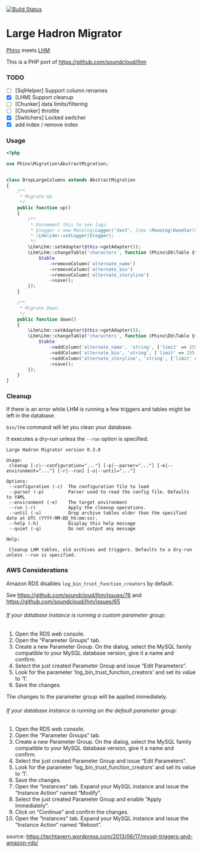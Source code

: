 [![Build Status](https://travis-ci.org/masom/lhm_php.svg)](https://travis-ci.org/masom/lhm_php)

# Large Hadron Migrator
[Phinx](https://github.com/robmorgan/phinx) meets [LHM](https://github.com/soundcloud/lhm)


This is a PHP port of https://github.com/soundcloud/lhm

### TODO
- [ ] [SqlHelper] Support column renames
- [x] [LHM] Support cleanup
- [ ] [Chunker] data limits/filtering
- [ ] [Chunker] throttle
- [x] [Switchers] Locked switcher
- [x] add index / remove index

### Usage
```php
<?php

use Phinx\Migration\AbstractMigration;


class DropLargeColumns extends AbstractMigration
{
    /**
     * Migrate Up.
     */
    public function up()
    {
        /**
         * Uncomment this to see logs.
         * $logger = new Monolog\Logger('test', [new \Monolog\Handler\StreamHandler('php://stdout')]);
         * \Lhm\Lhm::setLogger($logger);
         */
        \Lhm\Lhm::setAdapter($this->getAdapter());
        \Lhm\Lhm::changeTable('characters', function (Phinx\Db\Table $table) {
            $table
                ->removeColumn('alternate_name')
                ->removeColumn('alternate_bio')
                ->removeColumn('alternate_storyline')
                ->save();
        });
    }

    /**
     * Migrate Down.
     */
    public function down()
    {
        \Lhm\Lhm::setAdapter($this->getAdapter());
        \Lhm\Lhm::changeTable('characters', function (Phinx\Db\Table $table) {
            $table
                ->addColumn('alternate_name', 'string', ['limit' => 255, 'null' => true, 'default' => null])
                ->addColumn('alternate_bio', 'string', ['limit' => 255, 'null' => true, 'default' => null])
                ->addColumn('alternate_storyline', 'string', ['limit' => 255, 'null' => true, 'default' => null])
                ->save();
        });
    }
}
```

### Cleanup
If there is an error while LHM is running a few triggers and tables might be left in the database.

`bin/lhm` command will let you clean your database.

It executes a dry-run unless the `--run` option is specified.


```
Large Hadron Migrator version 0.3.0

Usage:
 cleanup [-c|--configuration="..."] [-p|--parser="..."] [-e|--environment="..."] [-r|--run] [-u|--until="..."]

Options:
 --configuration (-c)  The configuration file to load
 --parser (-p)         Parser used to read the config file. Defaults to YAML
 --environment (-e)    The target environment
 --run (-r)            Apply the cleanup operations.
 --until (-u)          Drop archive tables older than the specified date at UTC (YYYY-MM-DD_hh:mm:ss).
 --help (-h)           Display this help message
 --quiet (-q)          Do not output any message

Help:

 Cleanup LHM tables, old archives and triggers. Defaults to a dry-run unless --run is specified.
```

### AWS Considerations

Amazon RDS disables `log_bin_trust_function_creators` by default.

See https://github.com/soundcloud/lhm/issues/76 and https://github.com/soundcloud/lhm/issues/65

###### If your database instance is running a custom parameter group:

1. Open the RDS web console.
2. Open the “Parameter Groups” tab.
3. Create a new Parameter Group. On the dialog, select the MySQL family compatible to your MySQL database version, give it a name and confirm.
4. Select the just created Parameter Group and issue “Edit Parameters”.
5. Look for the parameter ‘log_bin_trust_function_creators’ and set its value to ‘1’.
6. Save the changes.

The changes to the parameter group will be applied immediately.

###### If your database instance is running on the default parameter group:


1. Open the RDS web console.
2. Open the “Parameter Groups” tab.
3. Create a new Parameter Group. On the dialog, select the MySQL family compatible to your MySQL database version, give it a name and confirm.
4. Select the just created Parameter Group and issue “Edit Parameters”.
5. Look for the parameter ‘log_bin_trust_function_creators’ and set its value to ‘1’.
6. Save the changes.
7. Open the “Instances” tab. Expand your MySQL instance and issue the “Instance Action” named “Modify”.
8. Select the just created Parameter Group and enable “Apply Immediately”.
9. Click on “Continue” and confirm the changes.
10. Open the “Instances” tab. Expand your MySQL instance and issue the “Instance Action” named “Reboot”.

source: https://techtavern.wordpress.com/2013/06/17/mysql-triggers-and-amazon-rds/

